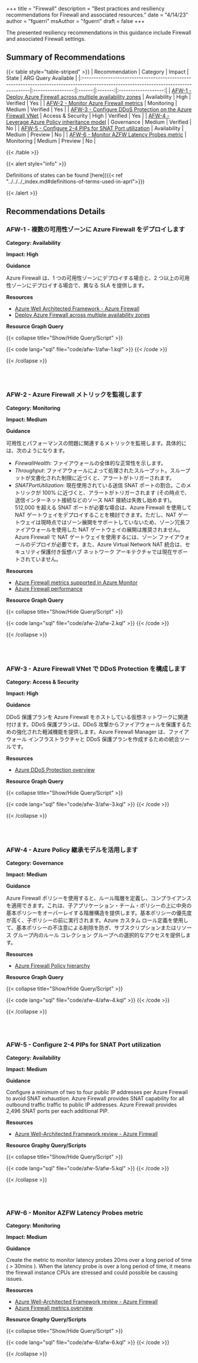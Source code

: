 +++
title = "Firewall"
description = "Best practices and resiliency recommendations for Firewall and associated resources."
date = "4/14/23"
author = "fguerri"
msAuthor = "fguerri"
draft = false
+++

The presented resiliency recommendations in this guidance include Firewall and associated Firewall settings.

## Summary of Recommendations

{{< table style="table-striped" >}}
| Recommendation | Category | Impact | State | ARG Query Available |
|:--------------------------------------------------------------------------------------------------------------------------------------|:-----------------:|:------:|:-------:|:-------------------:|
| [AFW-1 - Deploy Azure Firewall across multiple availability zones](#afw-1---deploy-azure-firewall-across-multiple-availability-zones) | Availability | High | Verified | Yes |
| [AFW-2 - Monitor Azure Firewall metrics](#afw-2---monitor-azure-firewall-metrics) | Monitoring | Medium | Verified | Yes |
| [AFW-3 - Configure DDoS Protection on the Azure Firewall VNet](#afw-3---configure-ddos-protection-on-the-azure-firewall-vnet) | Access & Security | High | Verified | Yes |
| [AFW-4 - Leverage Azure Policy inheritance model](#afw-4---leverage-azure-policy-inheritance-model) | Governance | Medium | Verified | No |
| [AFW-5 - Configure 2-4 PIPs for SNAT Port utilization](#afw-5---configure-2-4-pips-for-snat-port-utilization) | Availability | Medium | Preview | No |
| [AFW-6 - Monitor AZFW Latency Probes metric](#afw-6---monitor-azfw-latency-probes-metric) | Monitoring | Medium | Preview | No |

{{< /table >}}

{{< alert style="info" >}}

Definitions of states can be found [here]({{< ref "../../../_index.md#definitions-of-terms-used-in-aprl">}})

{{< /alert >}}

## Recommendations Details

### AFW-1 - 複数の可用性ゾーンに Azure Firewall をデプロイします

**Category: Availability**

**Impact: High**

**Guidance**

Azure Firewall は、1 つの可用性ゾーンにデプロイする場合と、2 つ以上の可用性ゾーンにデプロイする場合で、異なる SLA を提供します。

**Resources**

- [Azure Well Architected Framework - Azure Firewall](https://learn.microsoft.com/ja-jp/azure/architecture/framework/services/networking/azure-firewall)
- [Deploy Azure Firewall across multiple availability zones](https://learn.microsoft.com/ja-jp/azure/firewall/deploy-availability-zone-powershell)

**Resource Graph Query**

{{< collapse title="Show/Hide Query/Script" >}}

{{< code lang="sql" file="code/afw-1/afw-1.kql" >}} {{< /code >}}

{{< /collapse >}}

<br><br>

### AFW-2 - Azure Firewall メトリックを監視します

**Category: Monitoring**

**Impact: Medium**

**Guidance**

可用性とパフォーマンスの問題に関連するメトリックを監視します。具体的には、次のようになります。

- _FirewallHealth_: ファイアウォールの全体的な正常性を示します。
- _Throughput_: ファイアウォールによって処理されたスループット。スループットが文書化された制限に近づくと、アラートがトリガーされます。
- _SNATPortUtilization_: 現在使用されている送信 SNAT ポートの割合。このメトリックが 100% に近づくと、アラートがトリガーされます (その時点で、送信インターネット接続などのソース NAT 接続は失敗し始めます)。512,000 を超える SNAT ポートが必要な場合は、Azure Firewall を使用して NAT ゲートウェイをデプロイすることを検討できます。ただし、NAT ゲートウェイは現時点ではゾーン展開をサポートしていないため、ゾーン冗長ファイアウォールを使用した NAT ゲートウェイの展開は推奨されません。Azure Firewall で NAT ゲートウェイを使用するには、ゾーン ファイアウォールのデプロイが必要です。また、Azure Virtual Network NAT 統合は、セキュリティ保護付き仮想ハブ ネットワーク アーキテクチャでは現在サポートされていません。

**Resources**

- [Azure Firewall metrics supported in Azure Monitor](https://learn.microsoft.com/ja-jp/azure/azure-monitor/essentials/metrics-supported#microsoftnetworkazurefirewalls)
- [Azure Firewall performance](https://learn.microsoft.com/ja-jp/azure/firewall/firewall-performance)

**Resource Graph Query**

{{< collapse title="Show/Hide Query/Script" >}}

{{< code lang="sql" file="code/afw-2/afw-2.kql" >}} {{< /code >}}

{{< /collapse >}}

<br><br>

### AFW-3 - Azure Firewall VNet で DDoS Protection を構成します

**Category: Access & Security**

**Impact: High**

**Guidance**

DDoS 保護プランを Azure Firewall をホストしている仮想ネットワークに関連付けます。DDoS 保護プランは、DDoS 攻撃からファイアウォールを保護するための強化された軽減機能を提供します。Azure Firewall Manager は、ファイアウォール インフラストラクチャと DDoS 保護プランを作成するための統合ツールです。

**Resources**

- [Azure DDoS Protection overview](https://learn.microsoft.com/ja-jp/azure/ddos-protection/ddos-protection-overview)

**Resource Graph Query**

{{< collapse title="Show/Hide Query/Script" >}}

{{< code lang="sql" file="code/afw-3/afw-3.kql" >}} {{< /code >}}

{{< /collapse >}}

<br><br>

### AFW-4 - Azure Policy 継承モデルを活用します

**Category: Governance**

**Impact: Medium**

**Guidance**

Azure Firewall ポリシーを使用すると、ルール階層を定義し、コンプライアンスを適用できます。これは、子アプリケーション・チーム・ポリシーの上に中央の基本ポリシーをオーバーレイする階層構造を提供します。基本ポリシーの優先度が高く、子ポリシーの前に実行されます。Azure カスタム ロール定義を使用して、基本ポリシーの不注意による削除を防ぎ、サブスクリプションまたはリソース グループ内のルール コレクション グループへの選択的なアクセスを提供します。

**Resources**

- [Azure Firewall Policy hierarchy](https://learn.microsoft.com/ja-jp/azure/firewall-manager/rule-hierarchy)

**Resource Graph Query**

{{< collapse title="Show/Hide Query/Script" >}}

{{< code lang="sql" file="code/afw-4/afw-4.kql" >}} {{< /code >}}

{{< /collapse >}}

<br><br>

### AFW-5 - Configure 2-4 PIPs for SNAT Port utilization

**Category: Availability**

**Impact: Medium**

**Guidance**

Configure a minimum of two to four public IP addresses per Azure Firewall to avoid SNAT exhaustion. Azure Firewall provides SNAT capability for all outbound traffic traffic to public IP addresses. Azure Firewall provides 2,496 SNAT ports per each additional PIP.

**Resources**

- [Azure Well-Architected Framework review - Azure Firewall](https://learn.microsoft.com/en-us/azure/well-architected/service-guides/azure-firewall#recommendations)

**Resource Graphy Query/Scripts**

{{< collapse title="Show/Hide Query/Script" >}}

{{< code lang="sql" file="code/afw-5/afw-5.kql" >}} {{< /code >}}

{{< /collapse >}}

<br><br>

### AFW-6 - Monitor AZFW Latency Probes metric

**Category: Monitoring**

**Impact: Medium**

**Guidance**

Create the metric to monitor latency probes 20ms over a long period of time ( > 30mins ). When the latency probe is over a long period of time, it means the firewall instance CPUs are stressed and could possible be causing issues.

**Resources**

- [Azure Well-Architected Framework review - Azure Firewall](https://learn.microsoft.com/azure/well-architected/service-guides/azure-firewall#recommendations)
- [Azure Firewall metrics overview](https://learn.microsoft.com/azure/firewall/metrics)

**Resource Graphy Query/Scripts**

{{< collapse title="Show/Hide Query/Script" >}}

{{< code lang="sql" file="code/afw-6/afw-6.kql" >}} {{< /code >}}

{{< /collapse >}}

